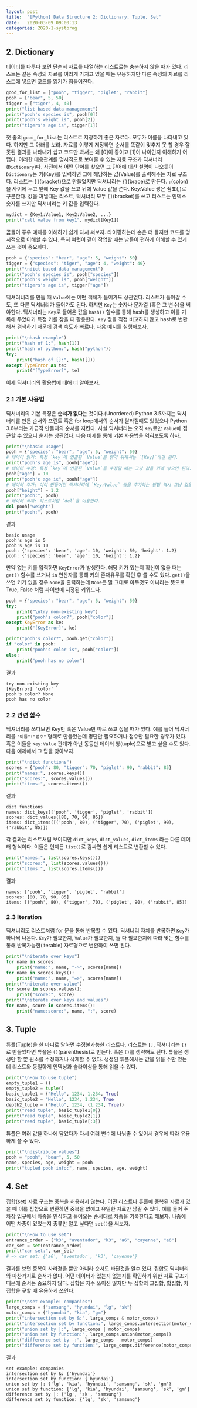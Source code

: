 ```yaml
---
layout: post
title:  "[Python] Data Structure 2: Dictionary, Tuple, Set"
date:   2020-03-09 09:00:13
categories: 2020-1-systprog
---
```


## 2. Dictionary

데이터를 다루다 보면 단순히 자료를 나열하는 리스트로는 충분하지 않을 때가 있다. 리스트는 같은 속성의 자료를 여러개 가지고 있을 때는 유용하지만 다른 속성의 자료를 리스트에 넣으면 코드를 읽기가 힘들어진다. 

```python
good_for_list = ["pooh", "tigger", "piglet", "rabbit"]
pooh = ["bear", 5, 50]
tigger = ["tiger", 4, 40]
print("list based data management")
print("pooh's species is", pooh[0])
print("pooh's weight is", pooh[2])
print("tigers's age is", tigger[1])
```

첫 줄의 `good_for_list`는 리스트로 저장하기 좋은 자료다. 모두가 이름을 나타내고 있다. 하지만 그 아래를 보라. 자료를 이렇게 저장하면 순서를 똑같이 맞추지 못 할 경우 잘못된 결과를 나타내기 쉽고 코드만 봐서는 왜 [0]이 종이고 [1]이 나이인지 이해하기 어렵다. 이러한 대응관계를 명시적으로 보여줄 수 있는 자료 구조가 딕셔너리(`Dictionary`)다. 사전에서 어떤 단어를 찾으면 그 단어에 대산 설명이 나오듯이 `Dictionary`는 키(Key)를 입력하면 그에 해당하는 값(Value)를 출력해주는 자료 구조다. 리스트는 `[]`(bracket)으로 만들었지만 딕셔너리는 `{}`(brace)로 만든다. `:`(colon)을 사이에 두고 앞에 Key 값을 쓰고 뒤에 Value 값을 쓴다. Key:Value 쌍은 쉼표(,)로 구분한다. 값을 꺼낼때는 리스트, 딕셔너리 모두 `[]`(bracket)를 쓰고 리스트는 인덱스 숫자를 쓰지만 딕셔너리는 키 값을 입력한다.

```python
mydict = {Key1:Value1, Key2:Value2, ...}
print("call value from key1", mydict[Key1])
```

곰돌이 푸우 예제를 이해하기 쉽게 다시 써보자. 타이핑하는데 손은 더 들지만 코드를 명시적으로 이해할 수 있다. 특히 여럿이 같이 작업할 때는 남들이 편하게 이해할 수 있게 쓰는 것이 중요하다.

```python
pooh = {"species": "bear", "age": 5, "weight": 50}
tigger = {"species": "tiger", "age": 4, "weight": 40}
print("\ndict based data management")
print("pooh's species is", pooh["species"])
print("pooh's weight is", pooh["weight"])
print("tigers's age is", tigger["age"])
```

딕셔러너리를 만들 때 `Value`에는 어떤 객체가 들어가도 상관없다. 리스트가 들어갈 수도, 또 다른 딕셔너리가 들어가도 된다. 하지만 `Key`는 숫자나 문자열 (혹은 그 변수)을 써야한다. 딕셔너리는 `Key`로 들어온 값을 `hash()` 함수를 통해 hash를 생성하고 이를 기록해 두었다가 특정 키를 찾을 때 활용한다. `Key` 값을 직접 비교하지 않고 hash로 변환해서 검색하기 때문에 검색 속도가 빠르다. 다음 예시를 실행해보자.

```python
print("\nhash example")
print("hash of 1:", hash(1))
print("hash of python:", hash("python"))
try:
    print("hash of []:", hash([]))
except TypeError as te:
    print("[TypeError]", te)
```

이제 딕셔너리의 활용법에 대해 더 알아보자.

### 2.1  기본 사용법

딕셔너리의 기본 특징은 **순서가 없다**는 것이다.(Unordered) Python 3.5까지는 딕셔너리를 만든 순서와 프린트 혹은 for loop에서의 순서가 달라질때도 있었으나 Python 3.6부터는 가급적 만들때의 순서를 지킨다. 사실 딕셔너리는 오직 `Key`로만 `Value`에 접근할 수 있으니 순서는 상관없다. 다음 예제를 통해 기본 사용법을 익혀보도록 하자.

```python
print("\nbasic usage")
pooh = {"species": "bear", "age": 5, "weight": 50}
# 데이터 읽기: 특정 `key`에 연결된 `Value`를 읽기 위해서는 `[Key]`하면 된다.
print("pooh's age is", pooh["age"])
# 데이터 수정: 특정 `key`에 연결된 `Value`를 수정할 때는 그냥 값을 키에 넣으면 된다.
pooh["age"] = 10
print("pooh's age is", pooh["age"])
# 데이터 추가: 이미 만들어진 딕셔너리에 `Key:Value` 쌍을 추가하는 방법 역시 그냥 값을 키에 넣으면 된다.
pooh["height"] = 1.2
print("pooh:", pooh)
# 데이터 삭제: 리스트처럼 `del`을 이용한다.
del pooh["weight"]
print("pooh:", pooh)
```
결과
```
basic usage
pooh's age is 5
pooh's age is 10
pooh: {'species': 'bear', 'age': 10, 'weight': 50, 'height': 1.2}
pooh: {'species': 'bear', 'age': 10, 'height': 1.2}
```

만약 없는 키를 입력하면 `KeyError`가 발생한다. 해당 키가 있는지 확신이 없을 때는 `get()` 함수를 쓰거나 `in` 연산자를 통해 키의 존재유무를 확인 후 쓸 수도 있다. `get()`을 쓰면 키가 없을 경우 `None`을 출력하는데 `None`은 말 그대로 아무것도 아니라는 뜻으로 True, False 처럼 파이썬에 지정된 키워드다.

```python
pooh = {"species": "bear", "age": 5, "weight": 50}
try:
    print("\ntry non-existing key")
    print("pooh's color?", pooh["color"])
except KeyError as ke:
    print("[KeyError]", ke)

print("pooh's color?", pooh.get("color"))
if "color" in pooh:
    print("pooh's color is", pooh["color"])
else:
    print("pooh has no color")
```
결과
```
try non-existing key
[KeyError] 'color'
pooh's color? None
pooh has no color
```

### 2.2 관련 함수

딕셔너리를 쓰다보면 Key만 혹은 Value만 따로 쓰고 싶을 때가 있다. 예를 들어 딕셔너리를 `"이름":"점수"` 형태로 만들었는데 명단만 필요하거나 점수만 필요한 경우가 있다. 혹은 이들을 `Key:Value` 관계가 아닌 동등만 데이터 쌍(tuple)으로 받고 싶을 수도 있다. 다음 예제에서 그 답을 찾아보자.
```python
print("\ndict functions")
scores = {"pooh": 80, "tigger": 70, "piglet": 90, "rabbit": 85}
print("names:", scores.keys())
print("scores:", scores.values())
print("items:", scores.items())
```
결과
```
dict functions
names: dict_keys(['pooh', 'tigger', 'piglet', 'rabbit'])
scores: dict_values([80, 70, 90, 85])
items: dict_items([('pooh', 80), ('tigger', 70), ('piglet', 90), ('rabbit', 85)])
```

각 결과는 리스트처럼 보이지만 `dict_keys`, `dict_values`, `dict_items` 라는 다른 데이터 형식이다. 이들은 언제든 `list()`로 감싸면 쉽게 리스트로 변환할 수 있다.
```python
print("names:", list(scores.keys()))
print("scores:", list(scores.values()))
print("items:", list(scores.items()))
```
결과
```
names: ['pooh', 'tigger', 'piglet', 'rabbit']
scores: [80, 70, 90, 85]
items: [('pooh', 80), ('tigger', 70), ('piglet', 90), ('rabbit', 85)]
```



### 2.3 Iteration

딕셔너리도 리스트처럼  for 문을 통해 반복할 수 있다. 딕셔너리 자체를 반복하면 `Key`가 하나씩 나온다. `Key`가 필요한지, `Value`가 필요한지, 둘 다 필요한지에 따라 맞는 함수를 통해 반복가능한(iterable) 자료형으로 변환하여 쓰면 된다.

```python
print("\niterate over keys")
for name in scores:
    print("name:", name, "->", scores[name])
for name in scores.keys():
    print("name:", name, "=>", scores[name])
print("\niterate over value")
for score in scores.values():
    print("score:", score)
print("\niterate over keys and values")
for name, score in scores.items():
    print("name:score:", name, ":", score)
```

## 3. Tuple

튜플(Tuple)을 한 마디로 말하면 수정불가능한 리스트다. 리스트는 `[]`, 딕셔너리는 `{}`로 만들었다면 튜플은 `()`(parenthesis)로 만든다. 혹은 `()`를 생략해도 된다. 튜플은 생성만 할 뿐 원소를 수정하거나 삭제할 수 없다. 생성된 튜플에서는 값을 읽을 수만 있는데 리스트와 동일하게 인덱싱과 슬라이싱을 통해 읽을 수 있다.

```python
print("\nHow to use tuple")
empty_tuple1 = ()
empty_tuple2 = tuple()
basic_tuple1 = ("Hello", 1234, 1.234, True)
basic_tuple2 = "Hello", 1234, 1.234, True
depth2_tuple = ("Hello", 1234, (1.234, True))
print("read tuple", basic_tuple1[0])
print("read tuple", basic_tuple2[1])
print("read tuple", basic_tuple[:3])
```

튜플은 여러 값을 하나에 담았다가 다시 여러 변수에 나눠줄 수 있어서 경우에 따라 유용하게 쓸 수 있다.

```python
print("\ndistribute values")
pooh = "pooh", "bear", 5, 50
name, species, age, weight = pooh
print("tupled pooh info:", name, species, age, weight)
```

## 4. Set

집합(set) 자료 구조는 중복을 허용하지 않는다. 어떤 리스트나 튜플에 중복된 자료가 있을 때 이를 집합으로 변환하면 중복을 없애고 유일한 자료만 남길 수 있다. 예를 들어 주차장 입구에서 차종을 인식하고 들어오는 순서대로 차종을 기록한다고 해보자. 나중에 어떤 차종이 있었는지 종류만 알고 싶다면 `set()`을 써보자.
```python
print("\nHow to use set")
entrance_order = ["k3", "aventador", "k3", "a6", "cayenne", "a6"]
car_set = set(entrance_order)
print("car set:", car_set)
# => car set: {'a6', 'aventador', 'k3', 'cayenne'}
```

결과를 보면 중복이 사라졌을 뿐만 아니라 순서도 바뀐것을 알수 있다. 집합도 딕셔너리와 마찬가지로 순서가 없다. 어떤 데이터가 있는지 없는지를 확인하기 위한 자료 구조기 때문에 순서는 중요하지 않다. 집합은 자주 쓰이진 않지만 두 집합의 교집합, 합집합, 차집합을 구할 때 유용하게 쓰인다.
```python
print("\nset example: companies")
large_comps = {"samsung", "hyundai", "lg", "sk"}
motor_comps = {"hyundai", "kia", "gm"}
print("intersection set by &:", large_comps & motor_comps)
print("intersection set by function:", large_comps.intersection(motor_comps))
print("union set by |:", large_comps | motor_comps)
print("union set by function:", large_comps.union(motor_comps))
print("difference set by -:", large_comps - motor_comps)
print("difference set by function:", large_comps.difference(motor_comps))
```

결과

```
set example: companies
intersection set by &: {'hyundai'}
intersection set by function: {'hyundai'}
union set by |: {'lg', 'kia', 'hyundai', 'samsung', 'sk', 'gm'}
union set by function: {'lg', 'kia', 'hyundai', 'samsung', 'sk', 'gm'}
difference set by |: {'lg', 'sk', 'samsung'}
difference set by function: {'lg', 'sk', 'samsung'}
```

